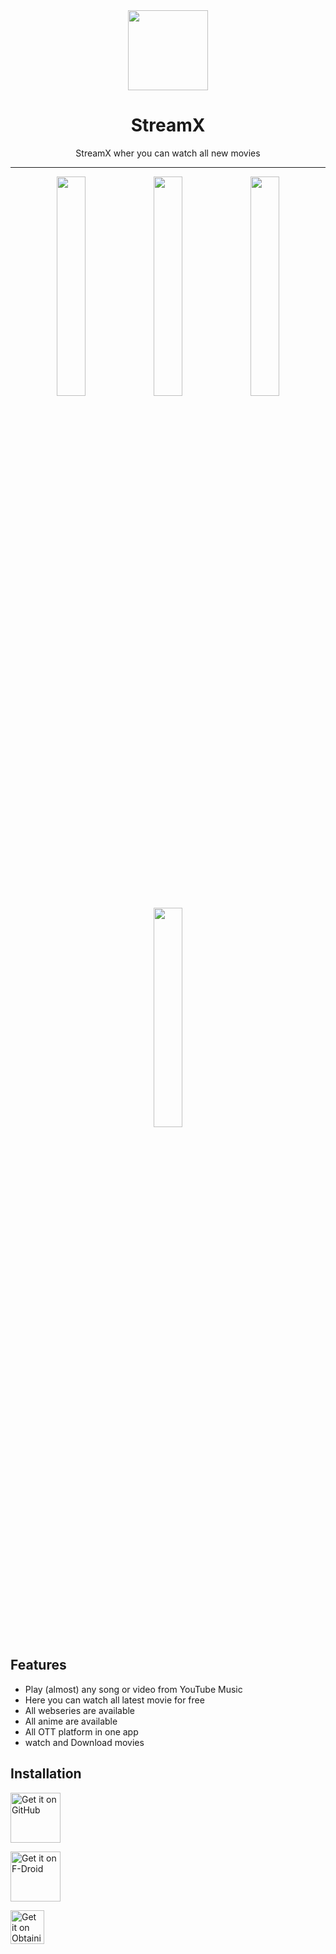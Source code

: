 <div align="center">
    <img src="./app/src/main/ic_launcher-playstore.png" width="128" height="128" style="display: block; margin: 0 auto"/>
    <h1>StreamX </h1>
    <p>StreamX wher you can watch all new movies</p>
</div>

---

<p align="center">
  <img src="[./fastlane/metadata/android/en-US/images/phoneScreenshots/1.png](https://github.com/skycodehub/StreamX/blob/3881a4b86158555b8a377d860806f9da75d58b4f/Screenshot_2025-05-10-11-54-09-68_a20e0c85eb8d4ffc9148e611982d4ae6.jpg)" width="30%" />
  <img src="[./fastlane/metadata/android/en-US/images/phoneScreenshots/2.png](https://github.com/skycodehub/StreamX/blob/3881a4b86158555b8a377d860806f9da75d58b4f/Screenshot_2025-05-10-11-54-09-68_a20e0c85eb8d4ffc9148e611982d4ae6.jpg)" width="30%" />
  <img src="./fastlane/metadata/android/en-US/images/phoneScreenshots/3.png" width="30%" />

  <img src="./fastlane/metadata/android/en-US/images/phoneScreenshots/4.png" width="30%" />
</p>

## Features

- Play (almost) any song or video from YouTube Music
- Here you can watch all latest movie for free
- All webseries are available
- All anime are available
- All OTT platform in one app
- watch and Download movies 

## Installation

[<img src="https://github.com/machiav3lli/oandbackupx/blob/034b226cea5c1b30eb4f6a6f313e4dadcbb0ece4/badge_github.png"
alt="Get it on GitHub"
height="80"
align="center">](https://github.com/skycodehub/streamx/releases/latest)

[<img src="https://fdroid.gitlab.io/artwork/badge/get-it-on.png"
alt="Get it on F-Droid"
height="80"
align="center">](soon)

[<img src="https://github.com/ImranR98/Obtainium/blob/main/assets/graphics/badge_obtainium.png"
alt="Get it on Obtainium"
height="54"
align="center">](soon)
